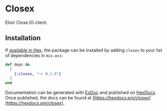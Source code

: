 # Closex

Elixir Close.IO client.

## Installation

If [available in Hex](https://hex.pm/docs/publish), the package can be installed
by adding `closex` to your list of dependencies in `mix.exs`:

```elixir
def deps do
  [
    {:closex, "~> 0.1.0"}
  ]
end
```

Documentation can be generated with [ExDoc](https://github.com/elixir-lang/ex_doc)
and published on [HexDocs](https://hexdocs.pm). Once published, the docs can
be found at [https://hexdocs.pm/closex](https://hexdocs.pm/closex).

